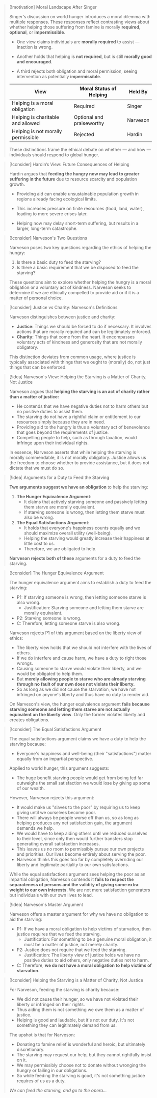 > [!motivation] Moral Landscape After Singer
> 
> Singer's discussion on world hunger introduces a moral dilemma with multiple responses. These responses reflect contrasting views about whether helping those suffering from famine is morally **required**, **optional**, or **impermissible**.
> 
> - One view claims individuals are **morally required** to assist — inaction is wrong.
>     
> - Another holds that helping is **not required**, but is still **morally good and encouraged**.
>     
> - A third rejects both obligation and moral permission, seeing intervention as potentially **impermissible**.
>     
> 
> |View|Moral Status of Helping|Held By|
> |---|---|---|
> |Helping is a moral obligation|Required|Singer|
> |Helping is charitable and allowed|Optional and praiseworthy|Narveson|
> |Helping is not morally permissible|Rejected|Hardin|
> 
> These distinctions frame the ethical debate on whether — and how — individuals should respond to global hunger.

> [!consider] Hardin’s View: Future Consequences of Helping
> 
> Hardin argues that **feeding the hungry now may lead to greater suffering in the future** due to resource scarcity and population growth.
> 
> - Providing aid can enable unsustainable population growth in regions already facing ecological limits.
>     
> - This increases pressure on finite resources (food, land, water), leading to more severe crises later.
>     
> - Helping now may delay short-term suffering, but results in a larger, long-term catastrophe.
>     

> [!consider] Narveson's Two Questions
> 
> Narveson poses two key questions regarding the ethics of helping the hungry:
> 1. Is there a basic duty to feed the starving?
> 2. Is there a basic requirement that we be disposed to feed the starving?
>
> These questions aim to explore whether helping the hungry is a moral obligation or a voluntary act of kindness. Narveson seeks to determine if we are ethically compelled to provide aid or if it is a matter of personal choice.

> [!consider] Justice vs Charity: Narveson's Definitions
>
> Narveson distinguishes between justice and charity:
> - **Justice**: Things we should be forced to do if necessary. It involves actions that are morally required and can be legitimately enforced.
> - **Charity**: Things that come from the heart. It encompasses voluntary acts of kindness and generosity that are not morally obligatory.
>
> This distinction deviates from common usage, where justice is typically associated with things that we ought to (morally) do, not just things that can be enforced. 

> [!idea] Narveson's View: Helping the Starving is a Matter of Charity, Not Justice
>
> Narveson argues that **helping the starving is an act of charity rather than a matter of justice:**
> - He contends that we have negative duties not to harm others but no positive duties to assist them.
> - The starving do not have a rightful claim or entitlement to our resources simply because they are in need.
> - Providing aid to the hungry is thus a voluntary act of benevolence that goes beyond the requirements of justice.
> - Compelling people to help, such as through taxation, would infringe upon their individual rights.
>
> In essence, Narveson asserts that while helping the starving is morally commendable, it is not morally obligatory. Justice allows us the freedom to choose whether to provide assistance, but it does not dictate that we must do so.

> [!idea] Arguments for a Duty to Feed the Starving
> 
> **Two arguments suggest we have an obligation** to help the starving:
> 
> 1. **The Hunger Equivalence Argument**:
>     - It claims that actively starving someone and passively letting them starve are morally equivalent.
>     - If starving someone is wrong, then letting them starve must also be wrong.
> 1. **The Equal Satisfactions Argument**:
>     - It holds that everyone's happiness counts equally and we should maximize overall utility (well-being).
>     - Helping the starving would greatly increase their happiness at little cost to us.
>     - Therefore, we are obligated to help.
> 
> **Narveson rejects both of these** arguments for a duty to feed the starving.

> [!consider] The Hunger Equivalence Argument
>
> The hunger equivalence argument aims to establish a duty to feed the starving:
>
> - P1: If starving someone is wrong, then letting someone starve is also wrong.
>   - Justification: Starving someone and letting them starve are morally equivalent.
> - P2: Starving someone is wrong.
> - C: Therefore, letting someone starve is also wrong.
>
> Narveson rejects P1 of this argument based on the liberty view of ethics:
>
> - The liberty view holds that we should not interfere with the lives of others. 
> - If we do interfere and cause harm, we have a duty to right those wrongs.
> - Causing someone to starve would violate their liberty, and we would be obligated to help them.
> - But **merely allowing people to starve who are already starving through no fault of our own does not violate their liberty.**
> - So as long as we did not cause the starvation, we have not infringed on anyone's liberty and thus have no duty to render aid.
>
> On Narveson's view, the hunger equivalence argument **fails because starving someone and letting them starve are not actually equivalent on the liberty view**. Only the former violates liberty and creates obligations.

> [!consider] The Equal Satisfactions Argument
> 
> The equal satisfactions argument claims we have a duty to help the starving because:
>
> - Everyone's happiness and well-being (their "satisfactions") matter equally from an impartial perspective. 
>
> Applied to world hunger, this argument suggests:  
>
> - The huge benefit starving people would get from being fed far outweighs the small satisfaction we would lose by giving up some of our wealth.
>
> However, Narveson rejects this argument:
>
> - It would make us "slaves to the poor" by requiring us to keep giving until we ourselves become poor.
> - There will always be people worse off than us, so as long as helping produces any net satisfaction gain, the argument demands we help. 
> - We would have to keep aiding others until we reduced ourselves to their level, since only then would further transfers stop generating overall satisfaction increases.  
> - This leaves us no room to permissibly pursue our own projects and priorities. Our lives become entirely about serving the poor.
> - Narveson thinks this goes too far by completely overriding our liberty and legitimate partiality to our own satisfactions.
>
> While the equal satisfactions argument sees helping the poor as an impartial obligation, Narveson contends it **fails to respect the separateness of persons and the validity of giving some extra weight to our own interests**. We are not mere satisfaction generators but individuals with our own lives to lead.

> [!idea] Narveson's Master Argument
> 
> Narveson offers a master argument for why we have no obligation to aid the starving:
> 
> - P1: If we have a moral obligation to help victims of starvation, then justice requires that we feed the starving.
>     - Justification: For something to be a genuine moral obligation, it must be a matter of justice, not merely charity.
> - P2: Justice does not require that we feed the starving.
>     - Justification: The liberty view of justice holds we have no positive duties to aid others, only negative duties not to harm.
> - C: Therefore, **we do not have a moral obligation to help victims of starvation.**
> 

> [!consider] Helping the Starving is a Matter of Charity, Not Justice
> 
> For Narveson, feeding the starving is charity because:
>  
> - We did not cause their hunger, so we have not violated their liberty or infringed on their rights.
> - Thus aiding them is not something we owe them as a matter of justice. 
> - Helping is good and laudable, but it's not our duty. It's not something they can legitimately demand from us.
>
> The upshot is that for Narveson:
> 
> - Donating to famine relief is wonderful and heroic, but ultimately discretionary.  
> - The starving may request our help, but they cannot rightfully insist on it.
> - We may permissibly choose not to donate without wronging the hungry or failing in our obligations.
> - So while feeding the starving is good, it's not something justice requires of us as a duty.
> 
> *We can feed the starving, and go to the opera...*
